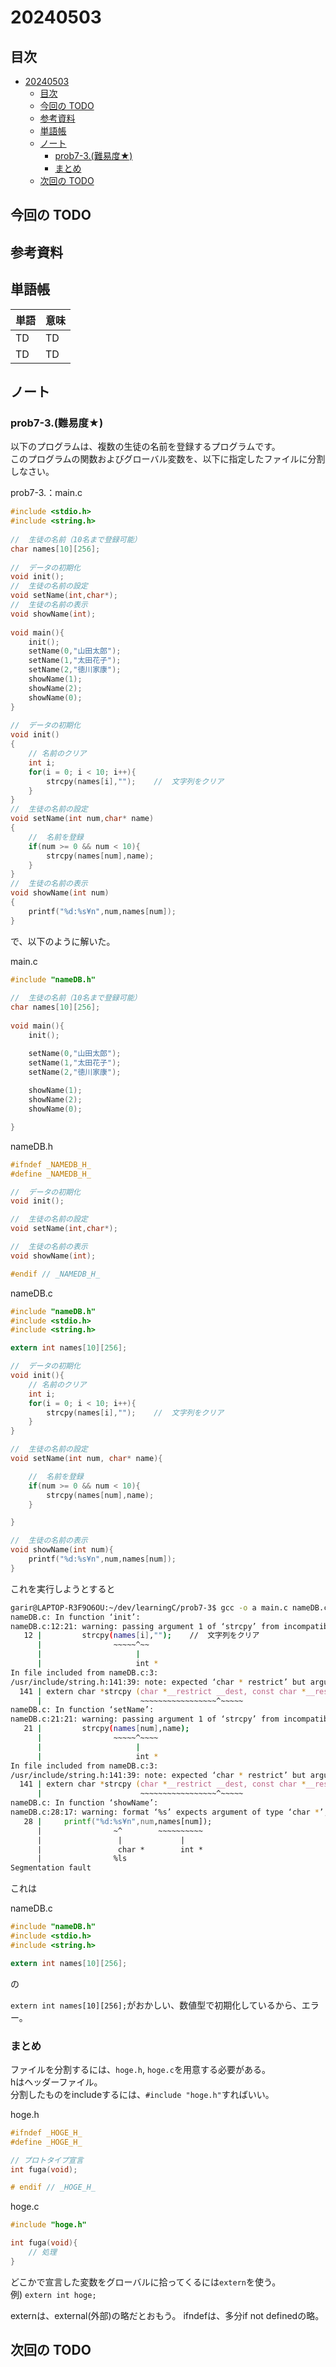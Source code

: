 # 20240503

## 目次

- [20240503](#20240503)
  - [目次](#目次)
  - [今回の TODO](#今回の-todo)
  - [参考資料](#参考資料)
  - [単語帳](#単語帳)
  - [ノート](#ノート)
    - [prob7-3.(難易度★)](#prob7-3難易度)
    - [まとめ](#まとめ)
  - [次回の TODO](#次回の-todo)

## 今回の TODO

## 参考資料

## 単語帳

| 単語 | 意味 |
| ---- | ---- |
| TD   | TD   |
| TD   | TD   |

## ノート

### prob7-3.(難易度★)
以下のプログラムは、複数の生徒の名前を登録するプログラムです。  
このプログラムの関数およびグローバル変数を、以下に指定したファイルに分割しなさい。

prob7-3.：main.c
```c
#include <stdio.h>
#include <string.h>
 
//  生徒の名前（10名まで登録可能）
char names[10][256];
 
//  データの初期化
void init();
//  生徒の名前の設定
void setName(int,char*);
//  生徒の名前の表示
void showName(int);
 
void main(){
    init();
    setName(0,"山田太郎");
    setName(1,"太田花子");
    setName(2,"徳川家康");
    showName(1);
    showName(2);
    showName(0);
}
 
//  データの初期化
void init()
{
    // 名前のクリア
    int i;
    for(i = 0; i < 10; i++){
        strcpy(names[i],"");    //  文字列をクリア
    }
}
//  生徒の名前の設定
void setName(int num,char* name)
{
    //  名前を登録
    if(num >= 0 && num < 10){
        strcpy(names[num],name);
    }
}
//  生徒の名前の表示
void showName(int num)
{
    printf("%d:%s¥n",num,names[num]);
}
```

で、以下のように解いた。

main.c
```c
#include "nameDB.h"
 
//  生徒の名前（10名まで登録可能）
char names[10][256];
 
void main(){
    init();

    setName(0,"山田太郎");
    setName(1,"太田花子");
    setName(2,"徳川家康");
    
    showName(1);
    showName(2);
    showName(0);

}
```

nameDB.h
```c
#ifndef _NAMEDB_H_
#define _NAMEDB_H_

//  データの初期化
void init();

//  生徒の名前の設定
void setName(int,char*);

//  生徒の名前の表示
void showName(int);

#endif // _NAMEDB_H_
```

nameDB.c
```c
#include "nameDB.h"
#include <stdio.h>
#include <string.h>

extern int names[10][256];

//  データの初期化
void init(){
    // 名前のクリア
    int i;
    for(i = 0; i < 10; i++){
        strcpy(names[i],"");    //  文字列をクリア
    }
}

//  生徒の名前の設定
void setName(int num, char* name){

    //  名前を登録
    if(num >= 0 && num < 10){
        strcpy(names[num],name);
    }

}

//  生徒の名前の表示
void showName(int num){
    printf("%d:%s¥n",num,names[num]);
}
```

これを実行しようとすると

```zsh
garir@LAPTOP-R3F9O6OU:~/dev/learningC/prob7-3$ gcc -o a main.c nameDB.c && ./a
nameDB.c: In function ‘init’:
nameDB.c:12:21: warning: passing argument 1 of ‘strcpy’ from incompatible pointer type [-Wincompatible-pointer-types]
   12 |         strcpy(names[i],"");    //  文字列をクリア
      |                ~~~~~^~~
      |                     |
      |                     int *
In file included from nameDB.c:3:
/usr/include/string.h:141:39: note: expected ‘char * restrict’ but argument is of type ‘int *’
  141 | extern char *strcpy (char *__restrict __dest, const char *__restrict __src)
      |                      ~~~~~~~~~~~~~~~~~^~~~~~
nameDB.c: In function ‘setName’:
nameDB.c:21:21: warning: passing argument 1 of ‘strcpy’ from incompatible pointer type [-Wincompatible-pointer-types]
   21 |         strcpy(names[num],name);
      |                ~~~~~^~~~~
      |                     |
      |                     int *
In file included from nameDB.c:3:
/usr/include/string.h:141:39: note: expected ‘char * restrict’ but argument is of type ‘int *’
  141 | extern char *strcpy (char *__restrict __dest, const char *__restrict __src)
      |                      ~~~~~~~~~~~~~~~~~^~~~~~
nameDB.c: In function ‘showName’:
nameDB.c:28:17: warning: format ‘%s’ expects argument of type ‘char *’, but argument 3 has type ‘int *’ [-Wformat=]
   28 |     printf("%d:%s¥n",num,names[num]);
      |                ~^        ~~~~~~~~~~
      |                 |             |
      |                 char *        int *
      |                %ls
Segmentation fault
```

これは

nameDB.c
```c
#include "nameDB.h"
#include <stdio.h>
#include <string.h>

extern int names[10][256];
```

の

`extern int names[10][256];`がおかしい、数値型で初期化しているから、エラー。

### まとめ

ファイルを分割するには、`hoge.h`, `hoge.c`を用意する必要がある。  
hはヘッダーファイル。  
分割したものをincludeするには、`#include "hoge.h"`すればいい。

hoge.h
```c
#ifndef _HOGE_H_
#define _HOGE_H_

// プロトタイプ宣言
int fuga(void);

# endif // _HOGE_H_
```

hoge.c
```c
#include "hoge.h"

int fuga(void){
    // 処理
}
```

どこかで宣言した変数をグローバルに拾ってくるには`extern`を使う。  
例) `extern int hoge;`

externは、external(外部)の略だとおもう。
ifndefは、多分if not definedの略。

## 次回の TODO
